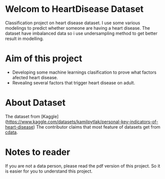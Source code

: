 # Welcom to HeartDisease Dataset
Classification project on heart disease dataset. I use some various modelings to predict whether someone are having a heart disease. The dataset have imbalanced data so i use undersampling method to get better result in modelling. 

# Aim of this project
- Developing some machine learnings clasification to prove what factors afected heart disease.
- Revealing several factors that trigger heart disease on adult.

# About Dataset
The dataset from [Kaggle] (https://www.kaggle.com/datasets/kamilpytlak/personal-key-indicators-of-heart-disease)
The contributor claims that most feature of datasets get from [cdata](https://www.cdc.gov/heartdisease/risk_factors.htm).

# Notes to reader
If you are not a data person, please read the pdf version of this project. So it is easier for you to understand this project.
